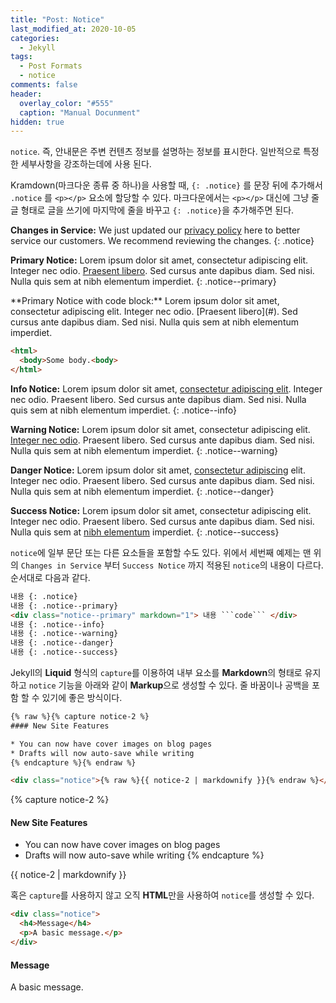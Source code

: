 ```yaml
---
title: "Post: Notice"
last_modified_at: 2020-10-05
categories:
  - Jekyll
tags:
  - Post Formats
  - notice
comments: false
header:
  overlay_color: "#555"
  caption: "Manual Docunment"
hidden: true
---
```



`notice`. 즉, 안내문은 주변 컨텐츠 정보를 설명하는 정보를 표시한다. 일반적으로 특정한 세부사항을 강조하는데에 사용 된다.

Kramdown(마크다운 종류 중 하나)을 사용할 때, `{: .notice}` 를 문장 뒤에 추가해서 `.notice` 를 `<p></p>` 요소에 할당할 수 있다. 마크다운에서는 `<p></p>` 대신에 그냥 줄글 형태로 글을 쓰기에 마지막에 줄을 바꾸고 `{: .notice}`을 추가해주면 된다.

**Changes in Service:** We just updated our [privacy policy](#) here to better service our customers. We recommend reviewing the changes.
{: .notice}

**Primary Notice:** Lorem ipsum dolor sit amet, consectetur adipiscing elit. Integer nec odio. [Praesent libero](#). Sed cursus ante dapibus diam. Sed nisi. Nulla quis sem at nibh elementum imperdiet.
{: .notice--primary}

<div class="notice--primary" markdown="1">
**Primary Notice with code block:** Lorem ipsum dolor sit amet, consectetur adipiscing elit. Integer nec odio. [Praesent libero](#). Sed cursus ante dapibus diam. Sed nisi. Nulla quis sem at nibh elementum imperdiet.

```html
<html>
  <body>Some body.<body>
</html>
```
</div>

**Info Notice:** Lorem ipsum dolor sit amet, [consectetur adipiscing elit](#). Integer nec odio. Praesent libero. Sed cursus ante dapibus diam. Sed nisi. Nulla quis sem at nibh elementum imperdiet.
{: .notice--info}

**Warning Notice:** Lorem ipsum dolor sit amet, consectetur adipiscing elit. [Integer nec odio](#). Praesent libero. Sed cursus ante dapibus diam. Sed nisi. Nulla quis sem at nibh elementum imperdiet.
{: .notice--warning}

**Danger Notice:** Lorem ipsum dolor sit amet, [consectetur adipiscing](#) elit. Integer nec odio. Praesent libero. Sed cursus ante dapibus diam. Sed nisi. Nulla quis sem at nibh elementum imperdiet.
{: .notice--danger}

**Success Notice:** Lorem ipsum dolor sit amet, consectetur adipiscing elit. Integer nec odio. Praesent libero. Sed cursus ante dapibus diam. Sed nisi. Nulla quis sem at [nibh elementum](#) imperdiet.
{: .notice--success}

`notice`에 일부 문단 또는 다른 요소들을 포함할 수도 있다. 위에서 세번째 예제는 
맨 위의 `Changes in Service` 부터 `Success Notice` 까지 적용된 `notice`의 내용이 다르다. 순서대로 다음과 같다.
```html
내용 {: .notice}
내용 {: .notice--primary}
<div class="notice--primary" markdown="1"> 내용 ```code``` </div>
내용 {: .notice--info}
내용 {: .notice--warning}
내용 {: .notice--danger}
내용 {: .notice--success}
```


Jekyll의 **Liquid** 형식의 `capture`를 이용하여 내부 요소를 **Markdown**의 형태로 유지하고 `notice` 기능을 아래와 같이 **Markup**으로 생성할 수 있다. 줄 바꿈이나 공백을 포함 할 수 있기에 좋은 방식이다. 

```html
{% raw %}{% capture notice-2 %}
#### New Site Features

* You can now have cover images on blog pages
* Drafts will now auto-save while writing
{% endcapture %}{% endraw %}

<div class="notice">{% raw %}{{ notice-2 | markdownify }}{% endraw %}</div>
```

{% capture notice-2 %}
#### New Site Features

* You can now have cover images on blog pages
* Drafts will now auto-save while writing
{% endcapture %}

<div class="notice">
  {{ notice-2 | markdownify }}
</div>

혹은 `capture`를 사용하지 않고 오직 **HTML**만을 사용하여 `notice`를 생성할 수 있다. 
```html
<div class="notice">
  <h4>Message</h4>
  <p>A basic message.</p>
</div>
```

<div class="notice">
  <h4>Message</h4>
  <p>A basic message.</p>
</div>